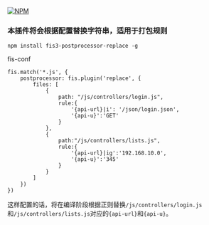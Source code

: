 [![NPM](https://nodei.co/npm/fis3-postprocessor-replace.png?downloads=true)](https://nodei.co/npm/fis3-postprocessor-replace/)
### 本插件将会根据配置替换字符串，适用于打包规则

```
npm install fis3-postprocessor-replace -g
```
fis-conf
```
fis.match('*.js', {
    postprocessor: fis.plugin('replace', {
        files: [
            {
                path: "/js/controllers/login.js",
                rule:{
                    '{api-url}|i': '/json/login.json',
                    '{api-u}':'GET'
                }
            },
            {
                path:"/js/controllers/lists.js",
                rule:{
                    '{api-url}|ig':'192.168.10.0',
                    '{api-u}':'345'
                }
            }
        ]
    })
})
```
这样配置的话，将在编译阶段根据正则替换`/js/controllers/login.js`和`/js/controllers/lists.js`对应的`{api-url}`和`{api-u}`。